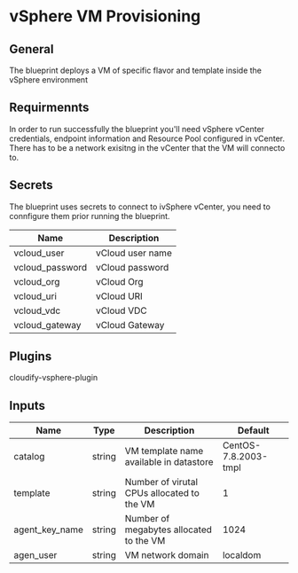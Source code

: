 # vSphere VM Provisioning

## General
The blueprint deploys a VM of specific flavor and template inside the vSphere environment

## Requirmennts
In order to run successfully the blueprint you'll need vSphere vCenter credentials, endpoint information and Resource Pool configured in vCenter. There has to be a network exisitng in the vCenter that the VM will connecto to.

## Secrets

The blueprint uses secrets to connect to ivSphere vCenter, you need to connfigure them prior running the blueprint.

| Name                       | Description                           |
| -------------------------- | ------------------------------------- |
| vcloud_user                | vCloud user name                      |
| vcloud_password            | vCloud password                       |
| vcloud_org                 | vCloud Org                            |
| vcloud_uri                 | vCloud URI                            |
| vcloud_vdc                 | vCloud VDC                            |
| vcloud_gateway             | vCloud Gateway                        |


## Plugins

cloudify-vsphere-plugin

## Inputs

| Name               | Type    | Description                                               | Default               |
| ------------------ | ------- | --------------------------------------------------------- | --------------------- |
| catalog            | string  | VM template name available in datastore                   | CentOS-7.8.2003-tmpl  |
| template           | string  | Number of virutal CPUs allocated to the VM                | 1                     |
| agent_key_name     | string  | Number of megabytes allocated to the VM                   | 1024                  |
| agen_user          | string  | VM network domain                                         | localdom              |


